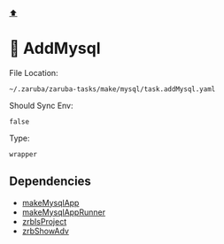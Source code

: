[⬆️](./README.md)

# 🐬 AddMysql

File Location:

    ~/.zaruba/zaruba-tasks/make/mysql/task.addMysql.yaml

Should Sync Env:

    false

Type:

    wrapper


## Dependencies

* [makeMysqlApp](makeMysqlApp.md)
* [makeMysqlAppRunner](makeMysqlAppRunner.md)
* [zrbIsProject](zrbIsProject.md)
* [zrbShowAdv](zrbShowAdv.md)